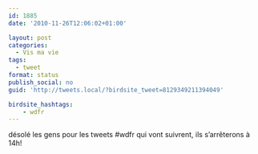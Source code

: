 ```yaml
---
id: 1885
date: '2010-11-26T12:06:02+01:00'

layout: post
categories:
  - Vis ma vie
tags:
  - tweet
format: status
publish_social: no
guid: 'http://tweets.local/?birdsite_tweet=8129349211394049'

birdsite_hashtags:
    - wdfr
---
```


désolé les gens pour les tweets #wdfr qui vont suivrent, ils s’arrêterons à 14h!
